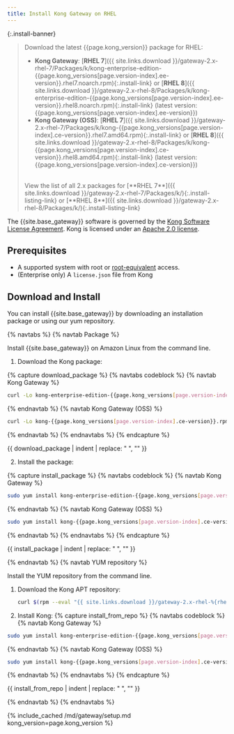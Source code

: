 ```yaml
---
title: Install Kong Gateway on RHEL
---
```


<!-- Banner with links to latest downloads -->
<!-- The install-link and install-listing-link classes are used for tracking, do not remove -->

{:.install-banner}
> Download the latest {{page.kong_version}} package for RHEL:
> * **Kong Gateway**:
> [**RHEL 7**]({{ site.links.download }}/gateway-2.x-rhel-7/Packages/k/kong-enterprise-edition-{{page.kong_versions[page.version-index].ee-version}}.rhel7.noarch.rpm){:.install-link} or
> [**RHEL 8**]({{ site.links.download }}/gateway-2.x-rhel-8/Packages/k/kong-enterprise-edition-{{page.kong_versions[page.version-index].ee-version}}.rhel8.noarch.rpm){:.install-link}
> (latest version: {{page.kong_versions[page.version-index].ee-version}})
> * **Kong Gateway (OSS)**:
> [**RHEL 7**]({{ site.links.download }}/gateway-2.x-rhel-7/Packages/k/kong-{{page.kong_versions[page.version-index].ce-version}}.rhel7.amd64.rpm){:.install-link} or
> [**RHEL 8**]({{ site.links.download }}/gateway-2.x-rhel-8/Packages/k/kong-{{page.kong_versions[page.version-index].ce-version}}.rhel8.amd64.rpm){:.install-link}
> (latest version: {{page.kong_versions[page.version-index].ce-version}})
>
> <br>
> <span class="install-subtitle">View the list of all 2.x packages for
> [**RHEL 7**]({{ site.links.download }}/gateway-2.x-rhel-7/Packages/k/){:.install-listing-link} or
> [**RHEL 8**]({{ site.links.download }}/gateway-2.x-rhel-8/Packages/k/){:.install-listing-link}<span>


The {{site.base_gateway}} software is governed by the
[Kong Software License Agreement](https://konghq.com/kongsoftwarelicense).
Kong is licensed under an
[Apache 2.0 license](https://github.com/Kong/kong/blob/master/LICENSE).

## Prerequisites

* A supported system with root or [root-equivalent](/gateway/{{page.kong_version}}/plan-and-deploy/kong-user/) access.
* (Enterprise only) A `license.json` file from Kong

## Download and Install

You can install {{site.base_gateway}} by downloading an installation package or using our yum repository.

{% navtabs %}
{% navtab Package %}

Install {{site.base_gateway}} on Amazon Linux from the command line.

1. Download the Kong package:

{% capture download_package %}
{% navtabs codeblock %}
{% navtab Kong Gateway %}
```bash
curl -Lo kong-enterprise-edition-{{page.kong_versions[page.version-index].ee-version}}.rpm $( rpm --eval "{{ site.links.download }}/gateway-2.x-rhel-%{rhel}/Packages/k/kong-enterprise-edition-{{page.kong_versions[page.version-index].ee-version}}.rhel%{rhel}.noarch.rpm")
```
{% endnavtab %}
{% navtab Kong Gateway (OSS) %}
```bash
curl -Lo kong-{{page.kong_versions[page.version-index].ce-version}}.rpm $(rpm --eval "{{ site.links.download }}/gateway-2.x-rhel-%{rhel}/Packages/k/kong-{{page.kong_versions[page.version-index].ce-version}}.rhel%{rhel}.amd64.rpm")
 ```
{% endnavtab %}
{% endnavtabs %}
{% endcapture %}

{{ download_package | indent | replace: " </code>", "</code>" }}

2. Install the package:

{% capture install_package %}
{% navtabs codeblock %}
{% navtab Kong Gateway %}
```bash
sudo yum install kong-enterprise-edition-{{page.kong_versions[page.version-index].ee-version}}.rpm
```
{% endnavtab %}
{% navtab Kong Gateway (OSS) %}
```bash
sudo yum install kong-{{page.kong_versions[page.version-index].ce-version}}.rpm
```
{% endnavtab %}
{% endnavtabs %}
{% endcapture %}

{{ install_package | indent | replace: " </code>", "</code>" }}

{% endnavtab %}
{% navtab YUM repository %}

Install the YUM repository from the command line.

1. Download the Kong APT repository:
    ```bash
    curl $(rpm --eval "{{ site.links.download }}/gateway-2.x-rhel-%{rhel}/config.repo") | sudo tee /etc/yum.repos.d/kong.repo
    ```

2. Install Kong:
{% capture install_from_repo %}
{% navtabs codeblock %}
{% navtab Kong Gateway %}
```bash
sudo yum install kong-enterprise-edition-{{page.kong_versions[page.version-index].ee-version}}
```
{% endnavtab %}
{% navtab Kong Gateway (OSS) %}
```bash
sudo yum install kong-{{page.kong_versions[page.version-index].ce-version}}
```
{% endnavtab %}
{% endnavtabs %}
{% endcapture %}

{{ install_from_repo | indent | replace: " </code>", "</code>" }}

{% endnavtab %}
{% endnavtabs %}

{% include_cached /md/gateway/setup.md kong_version=page.kong_version %}
